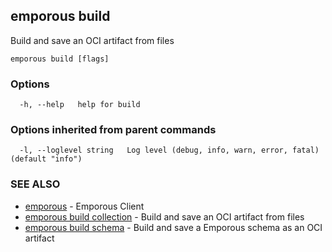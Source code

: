 ## emporous build

Build and save an OCI artifact from files

```
emporous build [flags]
```

### Options

```
  -h, --help   help for build
```

### Options inherited from parent commands

```
  -l, --loglevel string   Log level (debug, info, warn, error, fatal) (default "info")
```

### SEE ALSO

* [emporous](emporous.md)	 - Emporous Client
* [emporous build collection](emporous_build_collection.md)	 - Build and save an OCI artifact from files
* [emporous build schema](emporous_build_schema.md)	 - Build and save a Emporous schema as an OCI artifact

